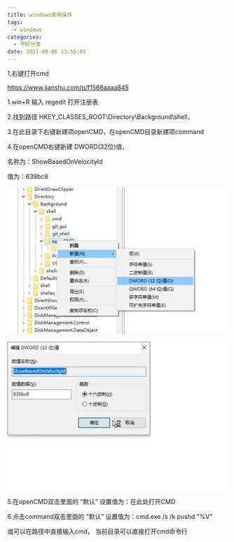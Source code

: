 ```yaml
---
title: windows常用操作
tags:
  - windows
categories:
  - 不好分类
date: 2021-08-06 13:55:03
---
```






1,右键打开cmd

https://www.jianshu.com/p/f1568aaaa845

1.win+R 输入 regedit 打开注册表

2.找到路径 HKEY_CLASSES_ROOT\Directory\Background\shell，

3.在此目录下右键新建项openCMD，在openCMD目录新建项command

4.在openCMD右键新建 DWORD(32位)值，

名称为：ShowBasedOnVelocityId

值为：639bc8

![](/images/2022/1.png)

![](/images/2022/2.png)


5.在openCMD双击里面的 “默认” 设置值为：在此处打开CMD

6.点击command双击里面的 “默认” 设置值为：cmd.exe /s /k pushd "%V"



或可以在路径中直接输入cmd， 当前目录可以直接打开cmd命令行

